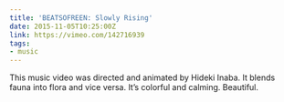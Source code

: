 ```yaml
---
title: 'BEATSOFREEN: Slowly Rising'
date: 2015-11-05T10:25:00Z
link: https://vimeo.com/142716939
tags:
- music
---
```

This music video was directed and animated by Hideki Inaba. It blends fauna into flora and vice versa. It’s colorful and calming. Beautiful.
